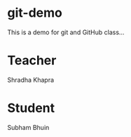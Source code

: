 # git-demo
This is a demo for git and GitHub class...

# Teacher
Shradha Khapra

# Student
Subham Bhuin
